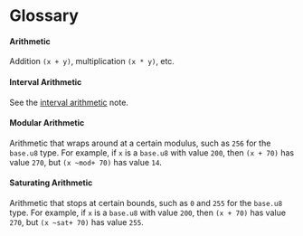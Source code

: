 # Glossary

#### Arithmetic

Addition `(x + y)`, multiplication `(x * y)`, etc.

#### Interval Arithmetic

See the [interval arithmetic](/doc/note/interval-arithmetic.md) note.

#### Modular Arithmetic

Arithmetic that wraps around at a certain modulus, such as `256` for the
`base.u8` type. For example, if `x` is a `base.u8` with value `200`, then `(x +
70)` has value `270`, but `(x ~mod+ 70)` has value `14`.

#### Saturating Arithmetic

Arithmetic that stops at certain bounds, such as `0` and `255` for the
`base.u8` type. For example, if `x` is a `base.u8` with value `200`, then `(x +
70)` has value `270`, but `(x ~sat+ 70)` has value `255`.
